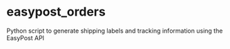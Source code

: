# easypost_orders
Python script to generate shipping labels and tracking information using the EasyPost API
